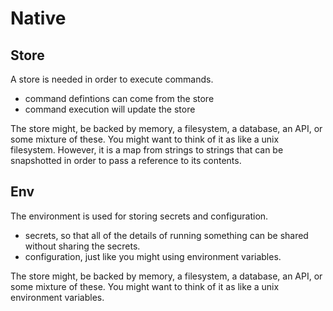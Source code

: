# Native

## Store
A store is needed in order to execute commands.
- command defintions can come from the store
- command execution will update the store

The store might, be backed by memory, a filesystem, a database,
an API, or some mixture of these.
You might want to think of it as like a unix filesystem.
However, it is a map from strings to strings that can be
snapshotted in order to pass a reference to its contents.

## Env
The environment is used for storing secrets and configuration.
- secrets, so that all of the details of running something can be shared without sharing the secrets.
- configuration, just like you might using environment variables.

The store might, be backed by memory, a filesystem, a database,
an API, or some mixture of these.
You might want to think of it as like a unix environment variables.


